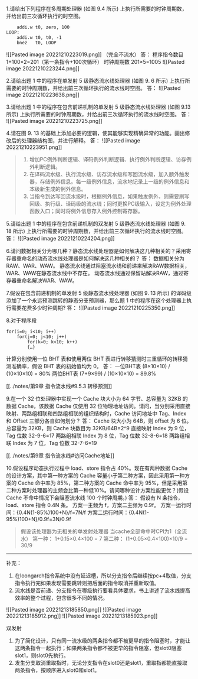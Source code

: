 1.请给出下列程序在多周期处理器 (如图 9.4 所示) 上执行所需要的时钟周期数，并给出前三次循环执行的时空图。
```
	addi.w t0, zero, 100
LOOP:
	addi.w t0, t0, -1
	bnez   t0, LOOP
```
![[Pasted image 20221210223019.png]]
（完全不流水）
答：
程序指令数目 1+100×2=201（第一条指令+100次循环）
时钟周期数 201×5=1005
![[Pasted image 20221210223244.png]]

2.请给出题 1 中的程序在单发射 5 级静态流水线处理器 (如图 9. 6 所示) 上执行所需要的时钟周期数，并给出前三次循环执行的流水线时空图。
答：
![[Pasted image 20221210223638.png]]

3.请给出题 1 中的程序在包含前递机制的单发射 5 级静态流水线处理器 (如图 9.13 所示) 上执行所需要的时钟周期数，并给出前三次循环执行的流水线时空图。
答：
![[Pasted image 20221210223725.png]]

4.请在图 9. 13 的基础上添加必要的逻辑，使其能够实现精确异常的功能。画出修改后的处理器结构图，并进行解释。
答：
![[Pasted image 20221210223951.png]]

>1. 增加PC例外判断逻辑、译码例外判断逻辑、执行例外判断逻辑、访存例外判断逻辑。
>2. 在译码流水级、执行流水级、访存流水级和写回流水级，加入额外触发器，存储例外信息。每一级例外信息，流水地记录上一级的例外信息和本级新生成的例外信息。
>3. 当指令到达写回流水级时，根据例外信息，如果触发例外，则需要刷写回级、执行级、译码级的流水线；同时更换PC级输入，设定为例外处理函数入口；同时将例外信息存入例外控制寄存器。

5.请给出题 1 中的程序在包含前递机制的双发射 5 级静态流水线处理器 (如图 9. 18 所示) 上执行所需要的时钟周期数，并给出前三次循环执行的流水线时空图。
答：
![[Pasted image 20221210224204.png]]

6.请问数据相关分为哪几种？静态流水线处理器是如何解决这几种相关的？采用寄存器重命名的动态流水线处理器是如何解决这几种相关的？
答：
数据相关分为RAW、WAR、WAW。
静态流水线通过阻塞流水线和前递来解决RAW数据相关，WAR、WAW在静态流水线中不存在。
动态流水线通过保留站解决RAW，通过寄存器重命名解决WAR、WAW。

7.假设在包含前递机制的单发射 5 级静态流水线处理器 (如图 9. 13 所示) 的译码级添加了一个永远预测跳转的静态分支预测器，那么题 1 中的程序在这个处理器上执行需要花费多少时钟周期?
答：
![[Pasted image 20221210225350.png]]

8.对于程序段
```
for(i=0; i<10; i++)
	for(j=0; j<10; j++)
		for(k=0; k<10; k++)
		{…}
```
计算分别使用一位 BHT 表和使用两位 BHT 表进行转移猜测时三重循环的转移猜测准确率，假设 BHT 表的初始值均为 0。
答：
一位BHT表 (8×10×10) / (10×10×10) = 80%
两位BHT表 (7+9×99) / (10×10×10) = 89.8%

[[../notes/第9章 指令流水线#9.5.3 转移预测]]

9.在一个 32 位处理器中实现一个 Cache 块大小为 64 字节、总容量为 32KB 的数据 Cache，该数据 Cache 仅使用 32 位物理地址访问。请问，当分别采用直接映射、两路组相联和四路组相联的组织结构时，Cache 访问地址中 Tag、Index 和 Offset 三部分各自如何划分？
答：
Cache 块大小为 64B，则 offset 为 6 位。
总容量为 32KB，则 Cache 块数目为 32KB/64B=2^9
直接映射 Index 为 9 位，Tag 位数 32-9-6=17
两路组相联 Index 为 8 位，Tag 位数 32-8-6=18
两路组相联 Index 为 7 位，Tag 位数 32-7-6=19

[[../notes/第9章 指令流水线#访问Cache地址]]

10.假设程序动态执行过程中 load、store 指令占 40%。现在有两种数据 Cache 的设计方案，其中第一种方案的 Cache 容量小于第二种方案，因此采用第一种方案的 Cache 命中率为 85%，第二种方案的 Cache 命中率为 95%，但是采用第二种方案时处理器的主频会比第一种低10%。请问哪种设计方案性能更优？(假设 Cache 不命中情况下会阻塞流水线 100 个时钟周期。)
答：
假设有 N 条指令，load、store 指令 0.4N 条。
方案一主频为 f，方案二主频为 0.9f。
方案一运行时间：{0.4N(1-85%)100+N}/f=7N/f
方案二运行时间：{0.4N(1-95%)100+N}/0.9f=3N/0.9f

>假设该处理器为无相关的单发射处理器
>当cache全部命中时CPI为1（全流水）
>第一种： 1+0.15×0.4×100 = 7
>第二种： (1+0.05×0.4×100)×10/9 = 30/9

***
补充：
1. 在loongarch指令系统中没有延迟槽，所以分支指令后继续按pc+4取值，分支指令执行完如果发现需要跳转则把后面的指令取消并重新取值。
2. 流水线是否前递、分支指令在哪级执行要看具体要求，书上讲述了流水线提高效率的整个过程，包含很多不同的情况。

![[Pasted image 20221213185850.png]]
![[Pasted image 20221213185912.png]]
![[Pasted image 20221213185923.png]]

双发射
1. 为了简化设计，只有同一流水级的两条指令都不被更早的指令阻塞时，才能让这两条指令一起执行；如果两条指令都不被更早的指令阻塞，但slot0阻塞slot1，则slot0先执行。
2. 发生分支取消重取指时，无论分支指令在slot0还是slot1，重取指都能直接取两条指令，按顺序进入slot0和slot1。
